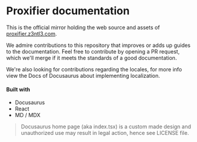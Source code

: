 # Proxifier documentation

This is the official mirror holding the web source and assets of [proxifier.z3ntl3.com](https://proxifier.z3ntl3.com).

We admire contributions to this repository that improves or adds up guides to the documentation. Feel free to contribute by opening a PR request, which we'll merge if it meets the standards of a good documentation.

We're also looking for contributions regarding the locales, for more info view the Docs of Docusaurus about implementing localization.

#### Built with
- Docusaurus
- React
- MD / MDX

> Docusaurus home page (aka index.tsx) is a custom made design and unauthorized use may result in legal action, hence see LICENSE file.